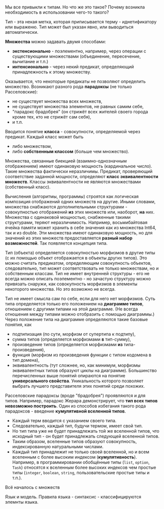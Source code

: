 Мы все привыкли к типам. Но что же это такое? Почему возникла необходимость в использовании чего-то такого?

Тип - эта некая метка, которая приписывается терму - иднетификатору или выраженю.
Тип может был указан явно, или выводиться автоматически.

**Множества** можно задавать двумя способами:
* **экстенсионально** - поэлементно, например, через операции с существующими множествами (объединение, пересечение, вычитание и т.п.)
* **интенсионально** - через некий предикат, определяющий принадлежность к этому множеству.

Оказывается, что некоторые предикаты не позволяют определить множество.
Возникают разного рода **парадоксы** (не только Расселовские):
* не существует множества всех множеств,
* не существует множества элементов, не равных самим себе,
* "парадокс брадобрея" (он стрижёт всех жителей своего города кроме тех, кто не стрижёт сам себя),
* и т.п.

Вводится понятие **класса** - совокупности, определяемой через предикат. Каждый класс может быть
* либо множеством,
* либо **собственным классом** (больше чем множество).

Множества, связанные биекцией (взаимно-однозначным отображением) имеют одинаковую мощность (кардинальное число).
Такие множества фактически неразличимы.
Предикат, проверяющий соответствие заданной мощности, определяют **класс эквивалентности множеств**.
Классы эквивалентности не являются множествами (собственный класс).

Вычисления (алгоритмы, программы) строятся как логическая композиция отображений одних множеств на другие.
Иными словами, множества снабжаются дополнительными структурами - совокупностью отображений **из** этих множеств или, наоборот, **на** них.
Множества с одинаковой мощностью, снабженные такими структурами, теряют неразличимость.
Например, восьмибайтовая ячейка памяти может хранить в себе значения как из множества Int64, так и из double.
Эти множества имеют одинаковую мощность, но для значений из этих множеств предоставляется **разный набор возможностей**.
Так появляется концепция типа.

Тип (объекта) определяется совокупностью морфизмов в другие типы (с их помощью объект отображается в объекты других типов).
Это можно считать предикатом, определяющим совокупность объектов, следовательно, тип может соответствовать не только множествам, но и собственным классам.
Тип не имеет внутренней структуры - его не всегда можно описать поэлементно - но зачастую структуру можно привязать снаружи, как совокупность морфизмов в элементы некоторого множества.
Но это возможно не всегда.

Тип не имеет смысла сам по себе, если для него нет морфизмов.
Суть типа определяется только его положением на **диаграмме типов**, отношением с другими типами на этой диаграмме. 
(Не всегда отношения между типами можно отобразить с помощью диаграммы.)
Через положение типа на диаграмме определяются такие базовые понятия, как
* подтипизация (по сути, морфизм от супертипа к подтипу),
* сумма типов (определяется морфизмами **в** тип-сумму),
* произведение типов (определяется морфизмами **из** типа-произведения),
* функция (морфизм из произведения функции с типом кодомена в тип домена),
* эквивалентность (тут сложнее, но, как минимум, морфизмы эквивалентных типов образуют циклы на диаграмме).
Большинство перечисленных выше понятий опираются на понятие **универсального свойства**. Уникальность которого позволяет выбрать лучшего представителя этих понятий среди похожих.

Расселовские парадоксы (вроде "брадобрея") проявляются и для типов. Например, парадокс Жерара демонстрирует, что **тип всех типов невозможно построить**. Один из способов избегания такого рода парадоксов - введение **кумулятивной вселенной типов**.
* Каждый терм вводится с указанием своего типа.
* Следовательно, каждый тип, будучи термом, имеет свой тип.
* Но тип типа уже не будет принадлежать той же вселенной типов, что исходный тип - он будет принадлежать следующей вселенной типов.
* Таким образом, вселенные типов образуют совокупность, индексированную натуральными числами.
* Каждый тип принадлежит не только своей вселенной, но и всем вселенным с более высоким индексом (**кумулятивность**).
Например, в программировании обобщённые типы (`list`, `option`, `Task`) относятся к вселенным более высоких индексов чем простые типы (`integer`, `boolean`, `string`, пользовательские простые типы и т.п.).


Всё началось с множеств

Язык и модель. Правила языка - синтаксис - классифицируются элемнты языка.